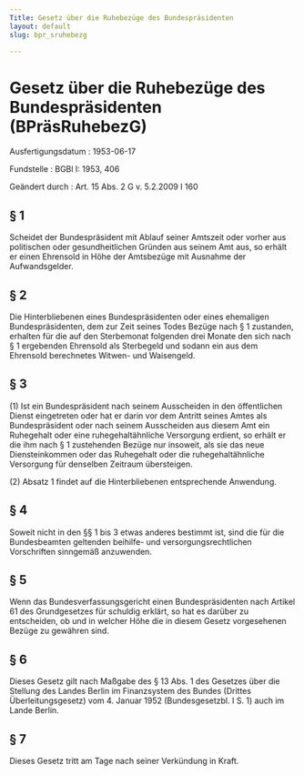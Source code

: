 ```yaml
---
Title: Gesetz über die Ruhebezüge des Bundespräsidenten
layout: default
slug: bpr_sruhebezg

---
```


# Gesetz über die Ruhebezüge des Bundespräsidenten (BPräsRuhebezG)

Ausfertigungsdatum
:   1953-06-17

Fundstelle
:   BGBl I: 1953, 406

Geändert durch
:   Art. 15 Abs. 2 G v. 5.2.2009 I 160



## § 1

Scheidet der Bundespräsident mit Ablauf seiner Amtszeit oder vorher
aus politischen oder gesundheitlichen Gründen aus seinem Amt aus, so
erhält er einen Ehrensold in Höhe der Amtsbezüge mit Ausnahme der
Aufwandsgelder.


## § 2

Die Hinterbliebenen eines Bundespräsidenten oder eines ehemaligen
Bundespräsidenten, dem zur Zeit seines Todes Bezüge nach § 1
zustanden, erhalten für die auf den Sterbemonat folgenden drei Monate
den sich nach § 1 ergebenden Ehrensold als Sterbegeld und sodann ein
aus dem Ehrensold berechnetes Witwen- und Waisengeld.


## § 3

(1) Ist ein Bundespräsident nach seinem Ausscheiden in den
öffentlichen Dienst eingetreten oder hat er darin vor dem Antritt
seines Amtes als Bundespräsident oder nach seinem Ausscheiden aus
diesem Amt ein Ruhegehalt oder eine ruhegehaltähnliche Versorgung
erdient, so erhält er die ihm nach § 1 zustehenden Bezüge nur
insoweit, als sie das neue Diensteinkommen oder das Ruhegehalt oder
die ruhegehaltähnliche Versorgung für denselben Zeitraum übersteigen.

(2) Absatz 1 findet auf die Hinterbliebenen entsprechende Anwendung.


## § 4

Soweit nicht in den §§ 1 bis 3 etwas anderes bestimmt ist, sind die
für die Bundesbeamten geltenden beihilfe- und versorgungsrechtlichen
Vorschriften sinngemäß anzuwenden.


## § 5

Wenn das Bundesverfassungsgericht einen Bundespräsidenten nach Artikel
61 des Grundgesetzes für schuldig erklärt, so hat es darüber zu
entscheiden, ob und in welcher Höhe die in diesem Gesetz vorgesehenen
Bezüge zu gewähren sind.


## § 6

Dieses Gesetz gilt nach Maßgabe des § 13 Abs. 1 des Gesetzes über die
Stellung des Landes Berlin im Finanzsystem des Bundes (Drittes
Überleitungsgesetz) vom 4. Januar 1952 (Bundesgesetzbl. I S. 1) auch
im Lande Berlin.


## § 7

Dieses Gesetz tritt am Tage nach seiner Verkündung in Kraft.

